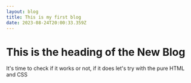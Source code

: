 ```yaml
---
layout: blog
title: This is my first blog
date: 2023-08-24T20:00:33.359Z
---
```

# T﻿his is the heading of the New Blog

I﻿t's time to check if it works or not, if it does let's try with the pure HTML and CSS